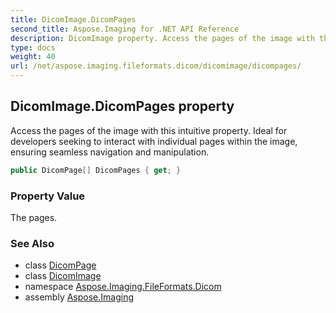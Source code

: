 ```yaml
---
title: DicomImage.DicomPages
second_title: Aspose.Imaging for .NET API Reference
description: DicomImage property. Access the pages of the image with this intuitive property. Ideal for developers seeking to interact with individual pages within the image ensuring seamless navigation and manipulation
type: docs
weight: 40
url: /net/aspose.imaging.fileformats.dicom/dicomimage/dicompages/
---
```

## DicomImage.DicomPages property

Access the pages of the image with this intuitive property. Ideal for developers seeking to interact with individual pages within the image, ensuring seamless navigation and manipulation.

```csharp
public DicomPage[] DicomPages { get; }
```

### Property Value

The pages.

### See Also

* class [DicomPage](../../dicompage/)
* class [DicomImage](../)
* namespace [Aspose.Imaging.FileFormats.Dicom](../../dicomimage/)
* assembly [Aspose.Imaging](../../../)


